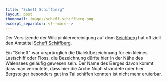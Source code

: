 ```yaml
---
title: "Scheff Schiffberg"
layout: post
thumbnail: images/scheff-schiffberg.png
excerpt_separator: <!--more-->
---
```


Der Vorsitzende der Wildpinklervereinigung auf dem [Seichberg](https://s.geo.admin.ch/t7xnapxf3fbp) hat offiziell den Amtstitel [Scheff Schiffberg](https://s.geo.admin.ch/veyp3eywkv4x).

Ein "Scheff" war ursprünglich die Dialektbezeichnung für ein kleines Lastschiff oder Floss, die Bezeichnung dürfte hier in der Nähe des Walensees geläufig gewesen sein. Der Name des Berges davon kommt dass man vermutete, dass hier die Arche Noah strandete oder hier Bergsteiger besonders gut ins Tal schiffen konnten ist nicht mehr eruierbar. 

<!--more-->
